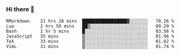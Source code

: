 ### Hi there 👋

<!--
**gustavkrist/gustavkrist** is a ✨ _special_ ✨ repository because its `README.md` (this file) appears on your GitHub profile.

Here are some ideas to get you started:

- 🔭 I’m currently working on ...
- 🌱 I’m currently learning ...
- 👯 I’m looking to collaborate on ...
- 🤔 I’m looking for help with ...
- 💬 Ask me about ...
- 📫 How to reach me: ...
- 😄 Pronouns: ...
- ⚡ Fun fact: ...
-->

<!--START_SECTION:waka-->

```text
RMarkdown    21 hrs 28 mins  █████████████████▓░░░░░░░   70.26 %
Lua          2 hrs 50 mins   ██▒░░░░░░░░░░░░░░░░░░░░░░   09.29 %
Bash         1 hr 5 mins     █░░░░░░░░░░░░░░░░░░░░░░░░   03.56 %
JavaScript   35 mins         ▒░░░░░░░░░░░░░░░░░░░░░░░░   01.96 %
TeX          33 mins         ▒░░░░░░░░░░░░░░░░░░░░░░░░   01.82 %
VimL         31 mins         ▒░░░░░░░░░░░░░░░░░░░░░░░░   01.74 %
```

<!--END_SECTION:waka-->
